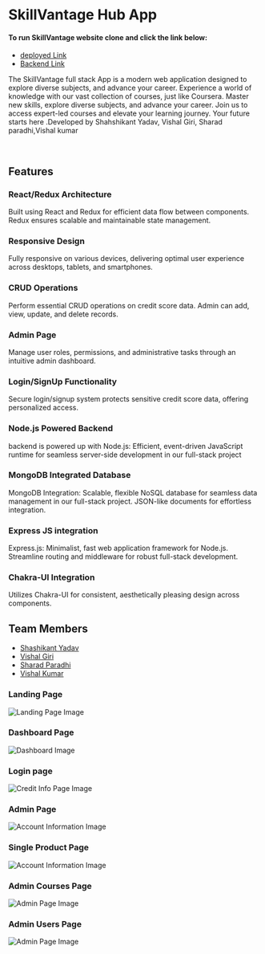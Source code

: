   <h1>SkillVantage Hub App</h1>

  <h4> To run SkillVantage website clone and click the link below:</h4>
  <ul>
    <li><a href="https://skillvintage.vercel.app/">deployed Link</a></li>
     <li><a href="https://energetic-wasp-hose.cyclic.cloud">Backend Link</a></li>
  </ul>

<div> <p>
The SkillVantage full stack App is a modern web application designed to explore diverse subjects, and advance your career. Experience a world of knowledge with our vast collection of courses, just like Coursera. Master new skills, explore diverse subjects, and advance your career. Join us to access expert-led courses and elevate your learning journey. Your future starts here .Developed by Shahshikant Yadav, Vishal Giri, Sharad paradhi,Vishal kumar
</p>
<br />
<h2>Features</h2>
  <h3>React/Redux Architecture</h3>
    <p>Built using React and Redux for efficient data flow between components. Redux ensures scalable and maintainable state management.</p>


<h3>Responsive Design</h3>
    <p>Fully responsive on various devices, delivering optimal user experience across desktops, tablets, and smartphones.</p>


 <h3>CRUD Operations</h3>
    <p>Perform essential CRUD operations on credit score data. Admin can add, view, update, and delete records.</p>

<h3>Admin Page</h3>
<p>Manage user roles, permissions, and administrative tasks through an intuitive admin dashboard.</p>

<h3>Login/SignUp Functionality</h3>
    <p>Secure login/signup system protects sensitive credit score data, offering personalized access.</p>

<h3>Node.js Powered Backend</h3>
<p> backend is powered up with Node.js: Efficient, event-driven JavaScript runtime for seamless server-side development in our full-stack project</p>

<h3>MongoDB Integrated Database</h3>
<p>MongoDB Integration: Scalable, flexible NoSQL database for seamless data management in our full-stack project. JSON-like documents for effortless integration.</p>

  <h3>Express JS integration</h3>
  <p>Express.js: Minimalist, fast web application framework for Node.js. Streamline routing and middleware for robust full-stack development.</p>
    
    
 <h3>Chakra-UI Integration</h3>
   <p>Utilizes Chakra-UI for consistent, aesthetically pleasing design across components.</p>
   
 <h2>Team Members</h2>
<ul>
      <li><a href="https://github.com/shashi310">Shashikant Yadav</a></li>
      <li><a href="https://github.com/vishalG197">Vishal Giri</a></li>
      <li><a href="https://github.com/sharadParadhi">Sharad Paradhi</a></li>
      <li><a href="https://github.com/MentalVishal">Vishal Kumar</a></li>
    </ul>

</div>


<div> 
    <h3>Landing Page</h3>
    <img src="https://i.ibb.co/xzxYqSB/Landing-Page.png" alt="Landing Page Image"/>
</div>
<div>
    <h3>Dashboard Page</h3>
    <img src="https://i.ibb.co/87TLfjb/Dash-Board.png" alt="Dashboard Image"/>
</div>
<div>
    <h3>Login page</h3>
    <img src="https://i.ibb.co/Kj8vhjW/Login.png" alt="Credit Info Page Image"/>
</div>
<div>
    <h3>Admin Page</h3>
    <img src="https://i.ibb.co/vhXzVB2/Admin-Dashboard.png" alt="Account Information Image"/>
</div>
<div>
    <h3>Single Product Page </h3>
    <img src="https://i.ibb.co/dgYcXDS/Single-Page.png" alt="Account Information Image"/>
</div>
<div>
    <h3>Admin Courses Page</h3>
    <img src="https://i.ibb.co/hfPpYyk/Admin-Courses.png" alt="Admin Page Image"/>
</div>
<div>
    <h3>Admin Users Page</h3>
    <img src="https://i.ibb.co/n3Pfq7L/Admin-Users.png" alt="Admin Page Image"/>
 </div>


